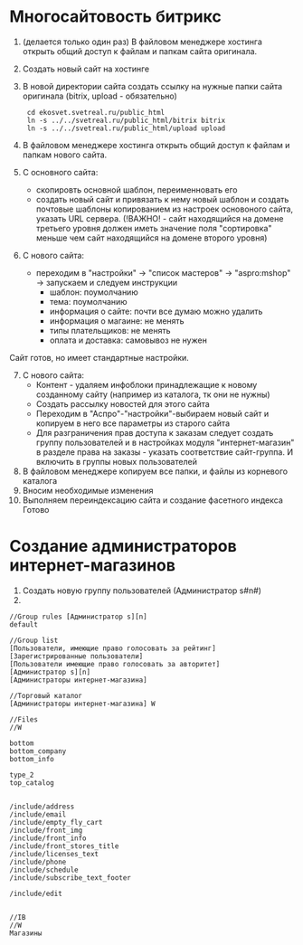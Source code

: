 # Многосайтовость битрикс
1. (делается только один раз) В файловом менеджере хостинга открыть общий доступ к файлам и папкам сайта оригинала.
2. Создать новый сайт на хостинге
3. В новой директории сайта создать ссылку на нужные папки сайта оригинала (bitrix, upload - обязательно)

        cd ekosvet.svetreal.ru/public_html
        ln -s ../../svetreal.ru/public_html/bitrix bitrix
        ln -s ../../svetreal.ru/public_html/upload upload

4. В файловом менеджере хостинга открыть общий доступ к файлам и папкам нового сайта.
5. С основного сайта:
    - скопировть основной шаблон, переименновать его
    - создать новый сайт и привязать к нему новый шаблон и создать почтовые шаблоны копированием из настроек основоного сайта, указать URL сервера. (!ВАЖНО! - сайт находящийся на домене третьего уровня должен иметь значение поля "сортировка" меньше чем сайт находящийся на домене второго уровня)

6. С нового сайта:
    - переходим в "настройки" -> "список мастеров" -> "aspro:mshop" -> запускаем и следуем инструкции
        - шаблон: поумолчанию
        - тема: поумолчанию
        - информация о сайте:
            почти все думаю можно удалить 
        - информация о магаине:
            не менять
        - типы плательщиков:
            не менять
        - оплата и доставка:
            самовывоз не нужен
        

Сайт готов, но имеет стандартные настройки.

7. С нового сайта:
    - Контент - удаляем инфоблоки принадлежащие к новому созданному сайту (например из каталога, тк они не нужны)
    - Создать рассылку новостей для этого сайта
    - Переходим в "Аспро"-"настройки"-выбираем новый сайт и копируем в него все параметры из старого сайта
    - Для разграничения прав доступа к заказам следует создать группу пользователей и в настройках модуля "интернет-магазин" в разделе права на заказы - указать соответствие сайт-группа. И включить в группы новых пользователей
8. В файловом менеджере копируем все папки, и файлы из корневого каталога
9. Вносим необходимые изменения
10. Выполняем переиндексацию сайта и создание фасетного индекса
Готово

# Создание администраторов интернет-магазинов
1. Создать новую группу пользователей (Администратор s#n#)
2. 

    //Group rules [Администратор s][n]
    default

    //Group list
    [Пользователи, имеющие право голосовать за рейтинг]
    [Зарегистрированные пользователи]
    [Пользователи имеющие право голосовать за авторитет]
    [Администратор s][n]
    [Администраторы интернет-магазина]

    //Торговый каталог
    [Администраторы интернет-магазина] W

    //Files
    //W

    bottom
    bottom_company
    bottom_info

    type_2
    top_catalog


    /include/address
    /include/email
    /include/empty_fly_cart
    /include/front_img
    /include/front_info
    /include/front_stores_title
    /include/licenses_text
    /include/phone
    /include/schedule
    /include/subscribe_text_footer

    /include/edit


    //IB
    //W
    Магазины
